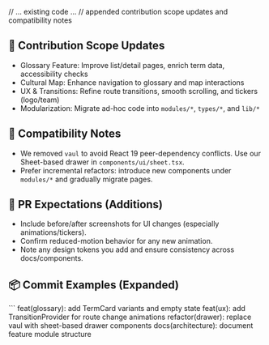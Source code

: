 // ... existing code ...
// <CHANGE> appended contribution scope updates and compatibility notes

## 🤝 Contribution Scope Updates

- Glossary Feature: Improve list/detail pages, enrich term data, accessibility checks
- Cultural Map: Enhance navigation to glossary and map interactions
- UX & Transitions: Refine route transitions, smooth scrolling, and tickers (logo/team)
- Modularization: Migrate ad-hoc code into `modules/*`, `types/*`, and `lib/*`

## 🔧 Compatibility Notes

- We removed `vaul` to avoid React 19 peer-dependency conflicts. Use our Sheet-based drawer in `components/ui/sheet.tsx`.
- Prefer incremental refactors: introduce new components under `modules/*` and gradually migrate pages.

## 🧪 PR Expectations (Additions)

- Include before/after screenshots for UI changes (especially animations/tickers).
- Confirm reduced-motion behavior for any new animation.
- Note any design tokens you add and ensure consistency across docs/components.

## 📦 Commit Examples (Expanded)

\`\`\`
feat(glossary): add TermCard variants and empty state
feat(ux): add TransitionProvider for route change animations
refactor(drawer): replace vaul with sheet-based drawer components
docs(architecture): document feature module structure
